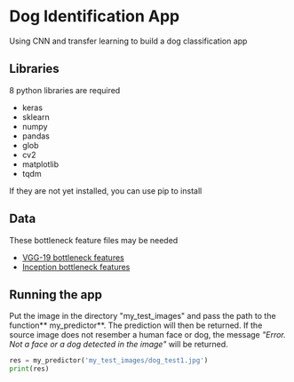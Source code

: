 # Dog Identification App

Using CNN and transfer learning to build a dog classification app

## Libraries

8 python libraries are required

- keras
- sklearn
- numpy
- pandas
- glob
- cv2
- matplotlib
- tqdm

If they are not yet installed, you can use pip to install

## Data

These bottleneck feature files may be needed

- [VGG-19 bottleneck features](https://s3-us-west-1.amazonaws.com/udacity-aind/dog-project/DogVGG16Data.npz)
- [Inception bottleneck features](https://s3-us-west-1.amazonaws.com/udacity-aind/dog-project/DogInceptionV3Data.npz)

## Running the app

Put the image in the directory "my_test_images" and pass the path to the function** my_predictor**. The prediction will then be returned. If the source image does not resember a human face or dog, the message *"Error. Not a face or a dog detected in the image"* will be returned.

```python
res = my_predictor('my_test_images/dog_test1.jpg')
print(res)
```
